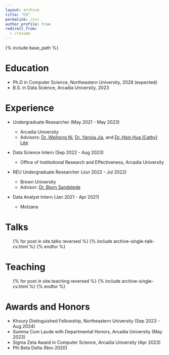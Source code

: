 ```yaml
---
layout: archive
title: "CV"
permalink: /cv/
author_profile: true
redirect_from:
  - /resume
---
```


{% include base_path %}

Education
======
* Ph.D in Computer Science, Northeastern University, 2028 (expected)
* B.S. in Data Science, Arcadia University, 2023

Experience
======
* Undergraduate Researcher (May 2021 - May 2023)
  * Arcadia University
  * Advisors: [Dr. Weihong Ni](https://www.arcadia.edu/faculty-and-staff/weihong-ni/), [Dr. Yanxia Jia](https://www.arcadia.edu/faculty-and-staff/yanxia-jia/), and [Dr. Hsin Hua (Cathy) Lee](https://www.arcadia.edu/faculty-and-staff/cathy-lee/)

* Data Science Intern (Sep 2022 - Aug 2023)
  * Office of Institutional Research and Effectiveness, Arcadia University

* REU Undergraduate Researcher (Jun 2022 - Jul 2022)
  * Brown University
  * Advisor: [Dr. Bjorn Sandstede](https://bjornsandstede.com/about.html)

* Data Analyst Intern (Jan 2021 - Apr 2021)
  * Molzana
    
Talks
======
  <ul>{% for post in site.talks reversed %}
    {% include archive-single-talk-cv.html  %}
  {% endfor %}</ul>
  
Teaching
======
  <ul>{% for post in site.teaching reversed %}
    {% include archive-single-cv.html %}
  {% endfor %}</ul>

Awards and Honors
======
* Khoury Distinguished Fellowship, Northeastern University (Sep 2023 - Aug 2024)
* Summa Cum Laude with Departmental Honors, Arcadia University (May 2023)
* Sigma Zeta Award in Computer Science, Arcadia University (Apr 2023)
* Phi Beta Delta (Nov 2020)

